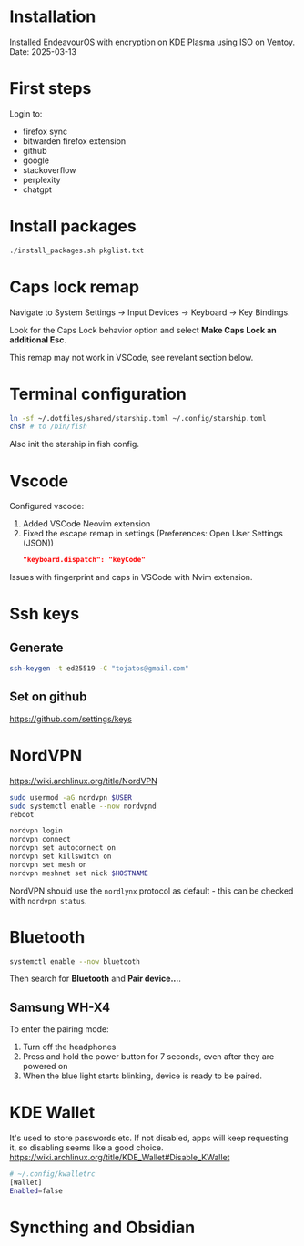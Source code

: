 # Installation
Installed EndeavourOS with encryption on KDE Plasma using ISO on Ventoy.
Date: 2025-03-13

# First steps
Login to:
- firefox sync
- bitwarden firefox extension
- github
- google
- stackoverflow
- perplexity
- chatgpt

# Install packages
```sh
./install_packages.sh pkglist.txt
```

# Caps lock remap
Navigate to System Settings → Input Devices → Keyboard → Key Bindings.

Look for the Caps Lock behavior option and select **Make Caps Lock an additional Esc**.

This remap may not work in VSCode, see revelant section below.

# Terminal configuration
```sh
ln -sf ~/.dotfiles/shared/starship.toml ~/.config/starship.toml
chsh # to /bin/fish
```
Also init the starship in fish config.

# Vscode
Configured vscode:
1. Added VSCode Neovim extension
2. Fixed the escape remap in settings (Preferences: Open User Settings (JSON))
    ```json
    "keyboard.dispatch": "keyCode"
    ```

Issues with fingerprint and caps in VSCode with Nvim extension.

# Ssh keys
## Generate
```sh
ssh-keygen -t ed25519 -C "tojatos@gmail.com"
```
## Set on github
https://github.com/settings/keys

# NordVPN
https://wiki.archlinux.org/title/NordVPN
```sh
sudo usermod -aG nordvpn $USER
sudo systemctl enable --now nordvpnd
reboot
```
```sh
nordvpn login
nordvpn connect
nordvpn set autoconnect on
nordvpn set killswitch on
nordvpn set mesh on
nordvpn meshnet set nick $HOSTNAME
```

NordVPN should use the `nordlynx` protocol as default - this can be checked with `nordvpn status`.

# Bluetooth
```sh
systemctl enable --now bluetooth
```
Then search for **Bluetooth** and **Pair device...**.

## Samsung WH-X4
To enter the pairing mode:
1. Turn off the headphones
1. Press and hold the power button for 7 seconds, even after they are powered on
1. When the blue light starts blinking, device is ready to be paired.

# KDE Wallet
It's used to store passwords etc.
If not disabled, apps will keep requesting it, so disabling seems like a good choice.
https://wiki.archlinux.org/title/KDE_Wallet#Disable_KWallet
```sh
# ~/.config/kwalletrc
[Wallet]
Enabled=false
```

# Syncthing and Obsidian